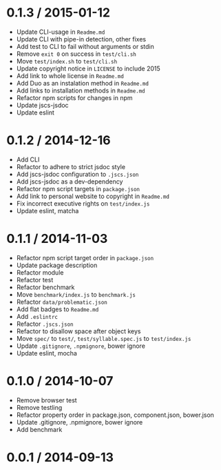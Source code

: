 <!-- mdast setext -->

0.1.3 / 2015-01-12
==================

*   Update CLI-usage in `Readme.md`
*   Update CLI with pipe-in detection, other fixes
*   Add test to CLI to fail without arguments or stdin
*   Remove `exit 0` on success in `test/cli.sh`
*   Move `test/index.sh` to `test/cli.sh`
*   Update copyright notice in `LICENSE` to include 2015
*   Add link to whole license in `Readme.md`
*   Add Duo as an instalation method in `Readme.md`
*   Add links to installation methods in `Readme.md`
*   Refactor npm scripts for changes in npm
*   Update jscs-jsdoc
*   Update eslint

0.1.2 / 2014-12-16
==================

*   Add CLI
*   Refactor to adhere to strict jsdoc style
*   Add jscs-jsdoc configuration to `.jscs.json`
*   Add jscs-jsdoc as a dev-dependency
*   Refactor npm script targets in `package.json`
*   Add link to personal website to copyright in `Readme.md`
*   Fix incorrect executive rights on `test/index.js`
*   Update eslint, matcha

0.1.1 / 2014-11-03
==================

*   Refactor npm script target order in `package.json`
*   Update package description
*   Refactor module
*   Refactor test
*   Refactor benchmark
*   Move `benchmark/index.js` to `benchmark.js`
*   Refactor `data/problematic.json`
*   Add flat badges to `Readme.md`
*   Add `.eslintrc`
*   Refactor `.jscs.json`
*   Refactor to disallow space after object keys
*   Move `spec/` to `test/`, `test/syllable.spec.js` to `test/index.js`
*   Update `.gitignore`, `.npmignore`, bower ignore
*   Update eslint, mocha

0.1.0 / 2014-10-07
==================

*   Remove browser test
*   Remove testling
*   Refactor property order in package.json, component.json, bower.json
*   Update .gitignore, .npmignore, bower ignore
*   Add benchmark

0.0.1 / 2014-09-13
==================
